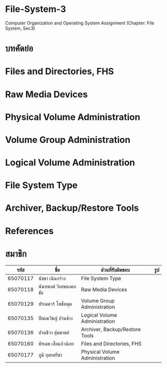 # File-System-3

Computer Organization and Operating System Assignment (Chapter: File System, Sec3)

# บทคัดย่อ

# Files and Directories, FHS

# Raw Media Devices

# Physical Volume Administration

# Volume Group Administration

# Logical Volume Administration

# File System Type

# Archiver, Backup/Restore Tools

# References

# สมาชิก

| รหัส     | ชื่อ                  | ส่วนที่รับผิดชอบ               | รูป |
| -------- | --------------------- | ------------------------------ | --- |
| 65070117 | นัชชา เนินกร่าง       | File System Type               | |
| 65070118 | นันทพงศ์ วิเศษมงคลชัย | Raw Media Devices              | |
| 65070129 | ปรเมศวร์ โพธิ์หมุด    | Volume Group Administration    | |
| 65070135 | ปัณณวิชญ์ ปานช้าง     | Logical Volume Administration  | |
| 65070136 | ปานชีวา สุ่มมาตย์     | Archiver, Backup/Restore Tools | |
| 65070160 | พีรเดช เสือแก้วน้อย   | Files and Directories, FHS     | |
| 65070177 | ภูมิ บุตรศรีชา        | Physical Volume Administration  | |
